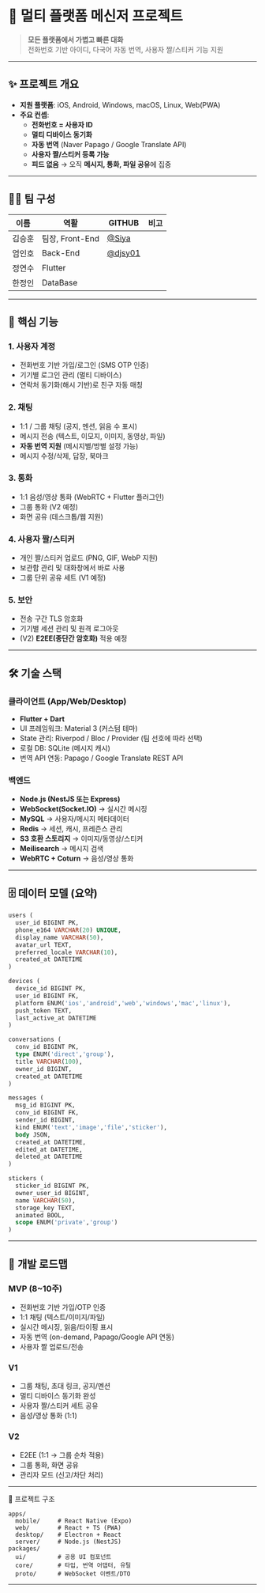 # 📱 멀티 플랫폼 메신저 프로젝트

> **모든 플랫폼에서 가볍고 빠른 대화**  
> 전화번호 기반 아이디, 다국어 자동 번역, 사용자 짤/스티커 기능 지원

---

## ✨ 프로젝트 개요
- **지원 플랫폼**: iOS, Android, Windows, macOS, Linux, Web(PWA)  
- **주요 컨셉**:  
  - **전화번호 = 사용자 ID**  
  - **멀티 디바이스 동기화**  
  - **자동 번역** (Naver Papago / Google Translate API)  
  - **사용자 짤/스티커 등록 가능**  
  - **피드 없음** → 오직 **메시지, 통화, 파일 공유**에 집중  

---

## 🧑‍💻 팀 구성
| 이름 | 역활 | GITHUB | 비고 |
|-----|-----|-----|-----|
| 김승훈 | 팀장, Front-End | [@Siya](https://github.com/SIya45) |  |
| 엄인호 | Back-End | [@djsy01](https://github.com/djsy01) |  |
| 정연수 | Flutter |  |  |
| 한정인 | DataBase |  |  |

---

## 🎯 핵심 기능

### 1. 사용자 계정
- 전화번호 기반 가입/로그인 (SMS OTP 인증)  
- 기기별 로그인 관리 (멀티 디바이스)  
- 연락처 동기화(해시 기반)로 친구 자동 매칭  

### 2. 채팅
- 1:1 / 그룹 채팅 (공지, 멘션, 읽음 수 표시)  
- 메시지 전송 (텍스트, 이모지, 이미지, 동영상, 파일)  
- **자동 번역 지원** (메시지별/방별 설정 가능)  
- 메시지 수정/삭제, 답장, 북마크  

### 3. 통화
- 1:1 음성/영상 통화 (WebRTC + Flutter 플러그인)  
- 그룹 통화 (V2 예정)  
- 화면 공유 (데스크톱/웹 지원)  

### 4. 사용자 짤/스티커
- 개인 짤/스티커 업로드 (PNG, GIF, WebP 지원)  
- 보관함 관리 및 대화창에서 바로 사용  
- 그룹 단위 공유 세트 (V1 예정)  

### 5. 보안
- 전송 구간 TLS 암호화  
- 기기별 세션 관리 및 원격 로그아웃  
- (V2) **E2EE(종단간 암호화)** 적용 예정  

---

## 🛠️ 기술 스택

### 클라이언트 (App/Web/Desktop)
- **Flutter + Dart**  
- UI 프레임워크: Material 3 (커스텀 테마)  
- State 관리: Riverpod / Bloc / Provider (팀 선호에 따라 선택)  
- 로컬 DB: SQLite (메시지 캐시)  
- 번역 API 연동: Papago / Google Translate REST API  

### 백엔드
- **Node.js (NestJS 또는 Express)**  
- **WebSocket(Socket.IO)** → 실시간 메시징  
- **MySQL** → 사용자/메시지 메타데이터  
- **Redis** → 세션, 캐시, 프레즌스 관리  
- **S3 호환 스토리지** → 이미지/동영상/스티커  
- **Meilisearch** → 메시지 검색  
- **WebRTC + Coturn** → 음성/영상 통화  

---

## 🗄️ 데이터 모델 (요약)

```sql
users (
  user_id BIGINT PK,
  phone_e164 VARCHAR(20) UNIQUE,
  display_name VARCHAR(50),
  avatar_url TEXT,
  preferred_locale VARCHAR(10),
  created_at DATETIME
)

devices (
  device_id BIGINT PK,
  user_id BIGINT FK,
  platform ENUM('ios','android','web','windows','mac','linux'),
  push_token TEXT,
  last_active_at DATETIME
)

conversations (
  conv_id BIGINT PK,
  type ENUM('direct','group'),
  title VARCHAR(100),
  owner_id BIGINT,
  created_at DATETIME
)

messages (
  msg_id BIGINT PK,
  conv_id BIGINT FK,
  sender_id BIGINT,
  kind ENUM('text','image','file','sticker'),
  body JSON,
  created_at DATETIME,
  edited_at DATETIME,
  deleted_at DATETIME
)

stickers (
  sticker_id BIGINT PK,
  owner_user_id BIGINT,
  name VARCHAR(50),
  storage_key TEXT,
  animated BOOL,
  scope ENUM('private','group')
)
```

---

## 🚀 개발 로드맵

### MVP (8~10주)
- 전화번호 기반 가입/OTP 인증
- 1:1 채팅 (텍스트/이미지/파일)
- 실시간 메시징, 읽음/타이핑 표시
- 자동 번역 (on-demand, Papago/Google API 연동)
- 사용자 짤 업로드/전송

### V1
- 그룹 채팅, 초대 링크, 공지/멘션
- 멀티 디바이스 동기화 완성
- 사용자 짤/스티커 세트 공유
- 음성/영상 통화 (1:1)

### V2
- E2EE (1:1 → 그룹 순차 적용)
- 그룹 통화, 화면 공유
- 관리자 모드 (신고/차단 처리)

---

📂 프로젝트 구조
```
apps/
  mobile/     # React Native (Expo)
  web/        # React + TS (PWA)
  desktop/    # Electron + React
  server/     # Node.js (NestJS)
packages/
  ui/         # 공용 UI 컴포넌트
  core/       # 타입, 번역 어댑터, 유틸
  proto/      # WebSocket 이벤트/DTO
```

---